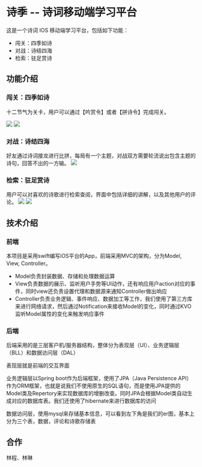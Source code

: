 # 诗季 -- 诗词移动端学习平台

这是一个诗词 IOS 移动端学习平台，包括如下功能：
- 闯关：四季如诗
- 对战：诗结四海
- 检索：驻足赏诗

## 功能介绍
### 闯关：四季如诗
十二节气为关卡，用户可以通过【吟赏令】或者【拼诗令】完成闯关。

![](./imgs/吟赏令.jpg)
![](./imgs/拼诗令.jpg)

### 对战：诗结四海
好友通过诗词接龙进行比拼，每局有一个主题，对战双方需要轮流说出包含主题的诗句，回答不出的一方输。
![](./imgs/飞花令.jpg)


### 检索：驻足赏诗
用户可以对喜欢的诗歌进行检索查阅，界面中包括详细的讲解，以及其他用户的评论。
![](./imgs/检索.jpg)
![](./imgs/检索2.jpg)

## 技术介绍
### 前端
本项目是采用swift编写iOS平台的App，前端采用MVC的架构，分为Model, View, Controller。
- Model负责封装数据、存储和处理数据运算
- View负责数据的展示、监听用户手势等UI动作，还有响应用户action对应的事件，同时view还负责设置代理和数据源来通知Controller做出响应
- Controller负责业务逻辑、事件响应、数据加工等工作，我们使用了第三方库来进行网络请求，然后通过Notification来接收Model的变化，同时通过KVO监听Model属性的变化来触发响应事件

### 后端

后端采用的是三层客户机/服务器结构，整体分为表现层（UI）、业务逻辑层（BLL）和数据访问层（DAL）

表现层就是前端的交互界面

业务逻辑层以Spring boot作为后端框架，使用了JPA（Java Persistence API）作为ORM框架，也就是说我们不使用原生的SQL语句，而是使用JPA提供的Model类及Repertory来实现数据库的增删改查。同时JPA会根据Model类自动生成对应的数据库表。我们还使用了hibernate来进行数据库的访问

数据访问层，使用mysql来存储基本信息，可以看到左下角是我们的er图，基本上分为三个表，数据，评论和诗歌存储表


## 合作
林程、林琳
